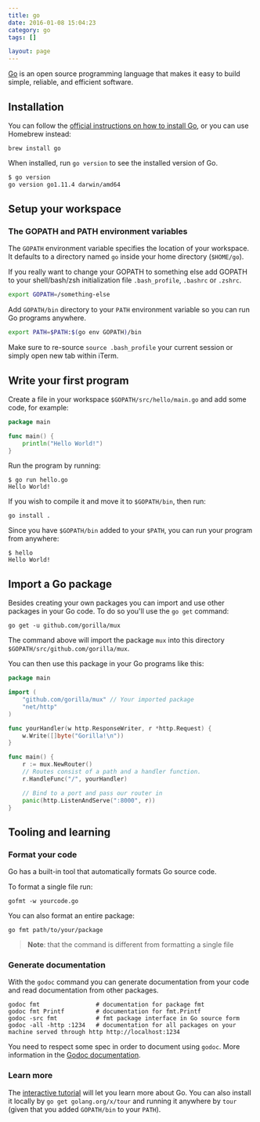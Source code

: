 ```yaml
---
title: go
date: 2016-01-08 15:04:23
category: go
tags: []

layout: page
---
```


[Go](https://golang.org) is an open source programming language that makes it easy to build simple, reliable, and efficient software.

## Installation

You can follow the [official instructions on how to install Go](https://golang.org/doc/install), or you can use Homebrew instead:

    brew install go

When installed, run `go version` to see the installed version of Go.

```sh
$ go version
go version go1.11.4 darwin/amd64
```

## Setup your workspace

### The GOPATH and PATH environment variables

The `GOPATH` environment variable specifies the location of your workspace. It defaults to a directory named `go` inside your home directory (`$HOME/go`).

If you really want to change your GOPATH to something else add GOPATH to your shell/bash/zsh initialization file `.bash_profile`, `.bashrc` or `.zshrc`.

```sh
export GOPATH=/something-else
```

Add `GOPATH/bin` directory to your `PATH` environment variable so you can run Go programs anywhere.

```sh
export PATH=$PATH:$(go env GOPATH)/bin
```

Make sure to re-source `source .bash_profile` your current session or simply open new tab within iTerm.

## Write your first program

Create a file in your workspace `$GOPATH/src/hello/main.go` and add some code, for example:

```go
package main

func main() {
    println("Hello World!")
}
```

Run the program by running:

    $ go run hello.go
    Hello World!

If you wish to compile it and move it to `$GOPATH/bin`, then run:

    go install .

Since you have `$GOPATH/bin` added to your `$PATH`, you can run your program from anywhere:

    $ hello
    Hello World!

## Import a Go package

Besides creating your own packages you can import and use other packages in your Go code. To do so you'll use the `go get` command:

    go get -u github.com/gorilla/mux

The command above will import the package `mux` into this directory `$GOPATH/src/github.com/gorilla/mux`.

You can then use this package in your Go programs like this:

```go
package main

import (
    "github.com/gorilla/mux" // Your imported package
    "net/http"
)

func yourHandler(w http.ResponseWriter, r *http.Request) {
    w.Write([]byte("Gorilla!\n"))
}

func main() {
    r := mux.NewRouter()
    // Routes consist of a path and a handler function.
    r.HandleFunc("/", yourHandler)

    // Bind to a port and pass our router in
    panic(http.ListenAndServe(":8000", r))
}
```

## Tooling and learning

### Format your code

Go has a built-in tool that automatically formats Go source code.

To format a single file run:

    gofmt -w yourcode.go

You can also format an entire package:

    go fmt path/to/your/package

> **Note**: that the command is different from formatting a single file

### Generate documentation

With the `godoc` command you can generate documentation from your code and read documentation from other packages.

    godoc fmt                # documentation for package fmt
    godoc fmt Printf         # documentation for fmt.Printf
    godoc -src fmt           # fmt package interface in Go source form
    godoc -all -http :1234   # documentation for all packages on your machine served through http http://localhost:1234

You need to respect some spec in order to document using `godoc`. More information in the [Godoc documentation](https://blog.golang.org/godoc-documenting-go-code).

### Learn more

The [interactive tutorial](https://tour.golang.org/) will let you learn more about Go. You can also install it locally by `go get golang.org/x/tour` and running it anywhere by `tour` (given that you added `GOPATH/bin` to your `PATH`).

